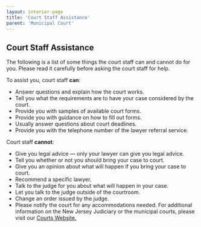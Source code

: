 ```yaml
---
layout: interior-page
title: 'Court Staff Assistance'
parent: 'Municipal Court'
---
```


## Court Staff Assistance

The following is a list of some things the court staff can and cannot do for you. Please read it carefully before asking the court staff for help.

To assist you, court staff **can**:

- Answer questions and explain how the court works.
- Tell you what the requirements are to have your case considered by the court.
- Provide you with samples of available court forms.
- Provide you with guidance on how to fill out forms.
- Usually answer questions about court deadlines.
- Provide you with the telephone number of the lawyer referral service.

Court staff **cannot**:

- Give you legal advice — only your lawyer can give you legal advice.
- Tell you whether or not you should bring your case to court.
- Give you an opinion about what will happen if you bring your case to court.
- Recommend a specific lawyer.
- Talk to the judge for you about what will happen in your case.
- Let you talk to the judge outside of the courtroom.
- Change an order issued by the judge.
- Please notify the court for any accommodations needed. For additional information on the New Jersey Judiciary or the municipal courts, please visit our [Courts Website.](https://www.njcourts.gov/)
